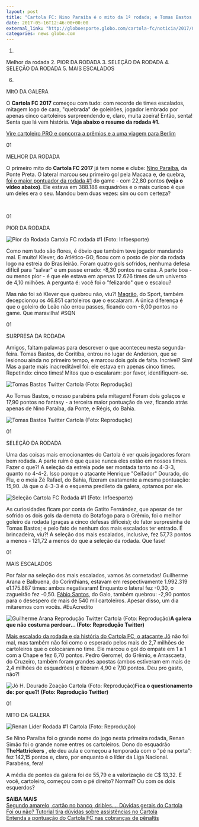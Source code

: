```yaml
---
layout: post
title: "Cartola FC: Nino Paraíba é o mito da 1ª rodada; e Tomas Bastos surpreende"
date: 2017-05-16T12:46:00+00:00
external_link: "http://globoesporte.globo.com/cartola-fc/noticia/2017/05/cartola-fc-nino-paraiba-e-o-mito-da-1-rodada-e-tomas-bastos-surpreende.html"
categories: news globo.com
---
```

1. 
Melhor da rodada
2. 
PIOR DA RODADA
3. 
SELEÇÃO DA RODADA
4. 
SELEÇÃO DA RODADA
5. 
MAIS ESCALADOS  

6. 
MItO DA GALERA  

O **Cartola FC 2017** começou com tudo: com recorde de times escalados, mitagem logo de cara, "quebrada" de goleirões, jogador lembrado por apenas cinco cartoleiros surpreendendo e, claro, muita zoeira! Então, senta! Senta que lá vem história. **Veja abaixo o resumo da rodada #1.**

[Vire cartoleiro PRO e concorra a prêmios e a uma viagem para Berlim](http://assine.globo.com/panfleto/globo.com-cartolapro.html?origemId=483)

01

MELHOR DA RODADA

O primeiro mito do **Cartola FC 2017** já tem nome e clube: [Nino Paraíba](http://globoesporte.globo.com/atleta/nino.html), da Ponte Preta. O lateral marcou seu primeiro gol pela Macaca e, de quebra, [foi o maior pontuador da rodada #1](http://globoesporte.globo.com/sp/campinas-e-regiao/futebol/times/ponte-preta/noticia/melhor-do-cartola-e-primeiro-gol-pela-ponte-nino-mita-na-estreia-do-brasileiro.ghtml) do game - com 22,80 pontos **(veja o vídeo abaixo)**. Ele estava em 388.188 esquadrões e o mais curioso é que um deles era o seu. Mandou bem duas vezes: sim ou com certeza?

&nbsp;

01

PIOR DA RODADA

 ![Pior da Rodada Cartola FC rodada #1 (Foto: Infoesporte)](http://s2.glbimg.com/TIycEwaNM4L7l-b5-NmGJl-pZVY=/0x0:763x763/300x300/s.glbimg.com/es/ge/f/original/2017/05/16/pior.jpg "Pior da Rodada Cartola FC rodada #1 (Foto: Infoesporte)")  

Como nem tudo são flores, é óbvio que também teve jogador mandando mal. E muito! Klever, do Atlético-GO, ficou com o posto de pior da rodada logo na estreia do Brasileirão. Foram quatro gols sofridos, nenhuma defesa difícil para "salvar" e um passe errado: -8,30 pontos na caixa. A parte boa - ou menos pior - é que ele estava em apenas&nbsp;12.626 times de um universo de 4,10 milhões. A pergunta é: você foi o "felizardo" que o escalou?&nbsp;

Mas não foi só Klever que quebrou não, viu?! [Magrão](http://globoesporte.globo.com/atleta/magrao.html), do Sport, também decepcionou os 46.851 cartoleiros que o escalaram. A única diferença é que o goleiro do Leão não errou passes, ficando com -8,00 pontos no game. Que maravilha! #SQN

01

SURPRESA DA RODADA

Amigos, faltam palavras para descrever o que aconteceu nesta segunda-feira. Tomas Bastos, do Coritiba, entrou no lugar de Anderson, que se lesionou ainda no primeiro tempo, e marcou dois gols de falta. Incrível? Sim! Mas a parte mais inacreditável foi: ele estava em apenas cinco times. Repetindo: cinco times! Mitos que o escalaram: por favor, identifiquem-se.

 ![Tomas Bastos Twitter Cartola (Foto: Reprodução)](http://s2.glbimg.com/nCM4o90wUin9lpRF68MEMXApqnU=/0x0:631x161/631x161/s.glbimg.com/es/ge/f/original/2017/05/16/1.jpg "Tomas Bastos Twitter Cartola (Foto: Reprodução)")  

Ao Tomas Bastos, o nosso parabéns pela mitagem! Foram dois golaços e 17,90 pontos no fantasy - a terceira maior pontuação da vez, ficando atrás apenas de Nino Paraíba, da Ponte, e Régis, do Bahia.&nbsp;

 ![Tomas Bastos Twitter Cartola (Foto: Reprodução)](http://s2.glbimg.com/001sPhuXiwCLo3PTPKmvrCoyQMc=/0x0:636x392/636x392/s.glbimg.com/es/ge/f/original/2017/05/16/2.jpg "Tomas Bastos Twitter Cartola (Foto: Reprodução)")  

01

SELEÇÃO DA RODADA

Uma das coisas mais emocionantes do Cartola é ver quais jogadores foram bem rodada. A parte ruim é que quase nunca eles estão em nossos times. Fazer o que?! A seleção da estreia pode ser montada tanto no 4-3-3, quanto no 4-4-2. Isso porque o atacante Henrique "Ceifador" Dourado, do Flu, e o meia Zé Rafael, do Bahia, fizeram exatamente a mesma pontuação: 15,90. Já que o 4-3-3 é o esquema predileto da galera, optamos por ele.

 ![Seleção Cartola FC Rodada #1 (Foto: Infoesporte)](http://s2.glbimg.com/UDibjZTtrvV0Oc0zydROk4QldhA=/0x0:763x763/690x690/s.glbimg.com/es/ge/f/original/2017/05/16/selecao_ok.jpg "Seleção Cartola FC Rodada #1 (Foto: Infoesporte)")  

As curiosidades ficam por conta de Gatito Fernández, que apesar de ter sofrido os dois gols da derrota do Botafogo para o Grêmio, foi o melhor goleiro da rodada (graças a cinco defesas difíceis); do fator surpresinha de Tomas Bastos; e pelo fato de nenhum dos mais escalados ter entrado. É brincadeira, viu?! A seleção dos mais escalados, inclusive, fez 57,73 pontos a menos - 121,72 a menos do que a seleção da rodada. Que fase!

01

MAIS ESCALADOS

Por falar na seleção dos mais escalados, vamos às cornetadas! Guilherme Arana e Balbuena, do Corinthians, estavam em respectivamente 1.992.319 e1.175.887 times: ambos negativaram! Enquanto o lateral fez -0,30, o zagueirão fez -0,50. [Fábio Santos](http://globoesporte.globo.com/atleta/fabio-santos.html), do Galo, também quebrou: -2,90 pontos para o desespero de mais de 540 mil cartoleiros. Apesar disso, um dia mitaremos com vocês. #EuAcredito

 ![Guilherme Arana Reprodução Twitter Cartola (Foto: Reprodução)](http://s2.glbimg.com/watUsQNJjMix9nu5irCgi-0Q0ic=/0x20:638x273/638x253/s.glbimg.com/es/ge/f/original/2017/05/16/arana_v4lzJi3.jpg "Guilherme Arana Reprodução Twitter Cartola (Foto: Reprodução)")**A galera que não costuma perdoar... (Foto: Reprodução Twitter)**

[Mais escalado da rodada e da história do Cartola FC, o atacante Jô](http://globoesporte.globo.com/cartola-fc/noticia/2017/05/jo-bate-recorde-de-escalacao-na-maior-rodada-em-times-da-historia-do-cartola.html) não foi mal, mas também não foi como o esperado pelos mais de 2,7 milhões de cartoleiros que o colocaram no time. Ele marcou o gol do empate em 1 a 1 com a Chape e fez 6,70 pontos. Pedro Geromel, do Grêmio, e Arrascaeta, do Cruzeiro, também foram grandes apostas (ambos estiveram em mais de 2,4 milhões de esquadrões) e fizeram 4,90 e 7,10 pontos. Deu pro gasto, não?!

 ![Jô H. Dourado Zoação Cartola (Foto: Reprodução)](http://s2.glbimg.com/EHVQRHzGlfpOFElxP-t2KpM_SbE=/0x0:633x154/633x154/s.glbimg.com/es/ge/f/original/2017/05/16/jo_henrique_dourado.jpg "Jô H. Dourado Zoação Cartola (Foto: Reprodução)")**Fica o questionamento de: por que?! (Foto: Reprodução Twitter)**

01

MITO DA GALERA

 ![Renan Líder Rodada #1 Cartola (Foto: Reprodução)](http://s2.glbimg.com/D__Kl8ItBodpFd70HzRZrJ3M1SE=/64x0:414x350/300x300/s.glbimg.com/es/ge/f/original/2017/05/16/renan.jpg "Renan Líder Rodada #1 Cartola (Foto: Reprodução)")  

Se Nino Paraíba foi o grande nome do jogo nesta primeira rodada, Renan Simão foi o grande nome entres os cartoleiros. Dono do esquadrão **TheHattrickers** , ele deu aula e começou a temporada com o "pé na porta": fez 142,15 pontos e, claro, por enquanto é o líder da Liga Nacional. Parabéns, fera!

A média de pontos da galera foi de 55,79 e a valorização de C$ 13,32. E você, cartoleiro, começou com o pé direito? Normal? Ou com os dois esquerdos?

**SAIBA MAIS**  
[Segundo amarelo, cartão no banco, dribles.... Dúvidas gerais do Cartola](http://globoesporte.globo.com/cartola-fc/tutoriais/noticia/segundo-amarelo-cartao-no-banco-dribles-duvidas-gerais-do-cartola.ghtml)  
[Foi ou não? Tutorial tira dúvidas sobre assistências no Cartola](http://globoesporte.globo.com/cartola-fc/tutoriais/noticia/foi-ou-nao-tutorial-tira-duvidas-sobre-assistencias-no-cartola.ghtml)  
[Entenda a pontuação do Cartola FC nas cobranças de pênaltis](http://globoesporte.globo.com/cartola-fc/tutoriais/noticia/entenda-a-pontuacao-do-cartola-fc-nas-cobrancas-de-penaltis.ghtml)

